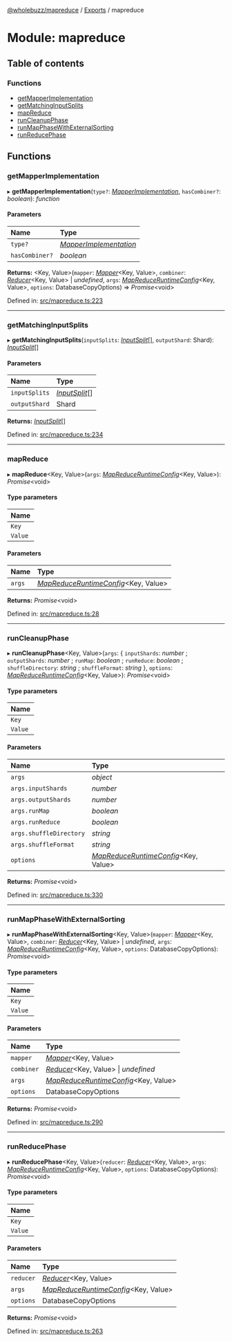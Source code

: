 [@wholebuzz/mapreduce](../README.md) / [Exports](../modules.md) / mapreduce

# Module: mapreduce

## Table of contents

### Functions

- [getMapperImplementation](mapreduce.md#getmapperimplementation)
- [getMatchingInputSplits](mapreduce.md#getmatchinginputsplits)
- [mapReduce](mapreduce.md#mapreduce)
- [runCleanupPhase](mapreduce.md#runcleanupphase)
- [runMapPhaseWithExternalSorting](mapreduce.md#runmapphasewithexternalsorting)
- [runReducePhase](mapreduce.md#runreducephase)

## Functions

### getMapperImplementation

▸ **getMapperImplementation**(`type?`: [*MapperImplementation*](../enums/config.mapperimplementation.md), `hasCombiner?`: *boolean*): *function*

#### Parameters

| Name | Type |
| :------ | :------ |
| `type?` | [*MapperImplementation*](../enums/config.mapperimplementation.md) |
| `hasCombiner?` | *boolean* |

**Returns:** <Key, Value\>(`mapper`: [*Mapper*](../interfaces/types.mapper.md)<Key, Value\>, `combiner`: [*Reducer*](../interfaces/types.reducer.md)<Key, Value\> \| *undefined*, `args`: [*MapReduceRuntimeConfig*](../interfaces/types.mapreduceruntimeconfig.md)<Key, Value\>, `options`: DatabaseCopyOptions) => *Promise*<void\>

Defined in: [src/mapreduce.ts:223](https://github.com/wholebuzz/mapreduce/blob/master/src/mapreduce.ts#L223)

___

### getMatchingInputSplits

▸ **getMatchingInputSplits**(`inputSplits`: [*InputSplit*](../interfaces/config.inputsplit.md)[], `outputShard`: Shard): [*InputSplit*](../interfaces/config.inputsplit.md)[]

#### Parameters

| Name | Type |
| :------ | :------ |
| `inputSplits` | [*InputSplit*](../interfaces/config.inputsplit.md)[] |
| `outputShard` | Shard |

**Returns:** [*InputSplit*](../interfaces/config.inputsplit.md)[]

Defined in: [src/mapreduce.ts:234](https://github.com/wholebuzz/mapreduce/blob/master/src/mapreduce.ts#L234)

___

### mapReduce

▸ **mapReduce**<Key, Value\>(`args`: [*MapReduceRuntimeConfig*](../interfaces/types.mapreduceruntimeconfig.md)<Key, Value\>): *Promise*<void\>

#### Type parameters

| Name |
| :------ |
| `Key` |
| `Value` |

#### Parameters

| Name | Type |
| :------ | :------ |
| `args` | [*MapReduceRuntimeConfig*](../interfaces/types.mapreduceruntimeconfig.md)<Key, Value\> |

**Returns:** *Promise*<void\>

Defined in: [src/mapreduce.ts:28](https://github.com/wholebuzz/mapreduce/blob/master/src/mapreduce.ts#L28)

___

### runCleanupPhase

▸ **runCleanupPhase**<Key, Value\>(`args`: { `inputShards`: *number* ; `outputShards`: *number* ; `runMap`: *boolean* ; `runReduce`: *boolean* ; `shuffleDirectory`: *string* ; `shuffleFormat`: *string*  }, `options`: [*MapReduceRuntimeConfig*](../interfaces/types.mapreduceruntimeconfig.md)<Key, Value\>): *Promise*<void\>

#### Type parameters

| Name |
| :------ |
| `Key` |
| `Value` |

#### Parameters

| Name | Type |
| :------ | :------ |
| `args` | *object* |
| `args.inputShards` | *number* |
| `args.outputShards` | *number* |
| `args.runMap` | *boolean* |
| `args.runReduce` | *boolean* |
| `args.shuffleDirectory` | *string* |
| `args.shuffleFormat` | *string* |
| `options` | [*MapReduceRuntimeConfig*](../interfaces/types.mapreduceruntimeconfig.md)<Key, Value\> |

**Returns:** *Promise*<void\>

Defined in: [src/mapreduce.ts:330](https://github.com/wholebuzz/mapreduce/blob/master/src/mapreduce.ts#L330)

___

### runMapPhaseWithExternalSorting

▸ **runMapPhaseWithExternalSorting**<Key, Value\>(`mapper`: [*Mapper*](../interfaces/types.mapper.md)<Key, Value\>, `combiner`: [*Reducer*](../interfaces/types.reducer.md)<Key, Value\> \| *undefined*, `args`: [*MapReduceRuntimeConfig*](../interfaces/types.mapreduceruntimeconfig.md)<Key, Value\>, `options`: DatabaseCopyOptions): *Promise*<void\>

#### Type parameters

| Name |
| :------ |
| `Key` |
| `Value` |

#### Parameters

| Name | Type |
| :------ | :------ |
| `mapper` | [*Mapper*](../interfaces/types.mapper.md)<Key, Value\> |
| `combiner` | [*Reducer*](../interfaces/types.reducer.md)<Key, Value\> \| *undefined* |
| `args` | [*MapReduceRuntimeConfig*](../interfaces/types.mapreduceruntimeconfig.md)<Key, Value\> |
| `options` | DatabaseCopyOptions |

**Returns:** *Promise*<void\>

Defined in: [src/mapreduce.ts:290](https://github.com/wholebuzz/mapreduce/blob/master/src/mapreduce.ts#L290)

___

### runReducePhase

▸ **runReducePhase**<Key, Value\>(`reducer`: [*Reducer*](../interfaces/types.reducer.md)<Key, Value\>, `args`: [*MapReduceRuntimeConfig*](../interfaces/types.mapreduceruntimeconfig.md)<Key, Value\>, `options`: DatabaseCopyOptions): *Promise*<void\>

#### Type parameters

| Name |
| :------ |
| `Key` |
| `Value` |

#### Parameters

| Name | Type |
| :------ | :------ |
| `reducer` | [*Reducer*](../interfaces/types.reducer.md)<Key, Value\> |
| `args` | [*MapReduceRuntimeConfig*](../interfaces/types.mapreduceruntimeconfig.md)<Key, Value\> |
| `options` | DatabaseCopyOptions |

**Returns:** *Promise*<void\>

Defined in: [src/mapreduce.ts:263](https://github.com/wholebuzz/mapreduce/blob/master/src/mapreduce.ts#L263)
